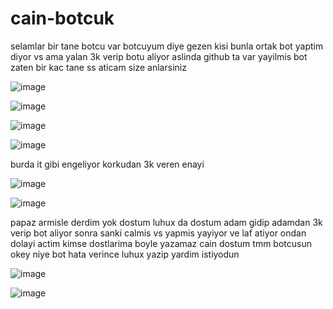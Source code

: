 # cain-botcuk
selamlar bir tane botcu var botcuyum diye gezen kisi bunla ortak bot yaptim diyor vs ama yalan 3k verip botu aliyor aslinda github ta var yayilmis bot zaten bir kac tane ss aticam size anlarsiniz





![image](https://github.com/user-attachments/assets/c7ee127b-0cc8-48c9-b1a1-8091ebfc4887)







![image](https://github.com/user-attachments/assets/245d892e-0394-46de-b20c-0ab8ba8655dc)










![image](https://github.com/user-attachments/assets/5d645b5b-8153-4677-8653-df4dbb5fe34f)









![image](https://github.com/user-attachments/assets/3c41ba1a-77b6-4bf3-9060-0a145eda2c19)





burda it gibi engeliyor korkudan 3k veren enayi

![image](https://github.com/user-attachments/assets/d22251c8-16b3-4ce6-9d4d-d07de677751d)








![image](https://github.com/user-attachments/assets/fb70f942-2538-48c0-9892-ba15de45bdbf)





papaz armisle derdim yok dostum luhux da dostum adam gidip adamdan 3k verip bot aliyor sonra sanki calmis vs yapmis yayiyor ve laf atiyor ondan dolayi actim kimse dostlarima boyle yazamaz
cain dostum tmm botcusun okey niye bot hata verince luhux yazip yardim istiyodun 




![image](https://github.com/user-attachments/assets/abc35ab4-3ba9-43fb-9567-1f90dca57d21)






![image](https://github.com/user-attachments/assets/d7b81e8a-de28-4066-a982-d964da805211)










